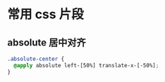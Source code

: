 # 常用 css 片段

## absolute 居中对齐

```css
.absolute-center {
  @apply absolute left-[50%] translate-x-[-50%];
}
```